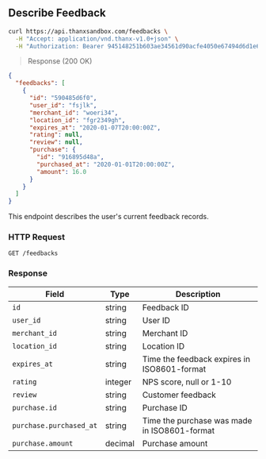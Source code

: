 ## Describe Feedback

```bash
curl https://api.thanxsandbox.com/feedbacks \
  -H "Accept: application/vnd.thanx-v1.0+json" \
  -H "Authorization: Bearer 945148251b603ae34561d90acfe4050e67494d6d1e65d4d3d52798407f03c0bd"
```

> Response (200 OK)

```json
{
  "feedbacks": [
    {
      "id": "590485d6f0",
      "user_id": "fsjlk",
      "merchant_id": "woeri34",
      "location_id": "fgr2349gh",
      "expires_at": "2020-01-07T20:00:00Z",
      "rating": null,
      "review": null,
      "purchase": {
        "id": "916895d48a",
        "purchased_at": "2020-01-01T20:00:00Z",
        "amount": 16.0
      }
    }
  ]
}
```

This endpoint describes the user's current feedback records.

### HTTP Request

`GET /feedbacks`

### Response

Field | Type | Description
----- | ---- | -----------
`id` | string | Feedback ID
`user_id` | string | User ID
`merchant_id` | string | Merchant ID
`location_id` | string | Location ID
`expires_at` | string | Time the feedback expires in ISO8601-format
`rating` | integer | NPS score, null or 1-10
`review` | string | Customer feedback
`purchase.id` | string | Purchase ID
`purchase.purchased_at` | string | Time the purchase was made in ISO8601-format
`purchase.amount` | decimal | Purchase amount
